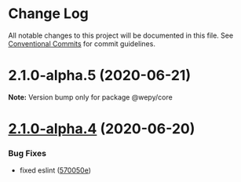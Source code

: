 # Change Log

All notable changes to this project will be documented in this file.
See [Conventional Commits](https://conventionalcommits.org) for commit guidelines.

# 2.1.0-alpha.5 (2020-06-21)

**Note:** Version bump only for package @wepy/core





# [2.1.0-alpha.4](https://github.com/Tencent/wepy/compare/v2.1.0-alpha.2...v2.1.0-alpha.4) (2020-06-20)


### Bug Fixes

* fixed eslint ([570050e](https://github.com/Tencent/wepy/commit/570050edb292ce75cc06a75448819c753275ecb4))
